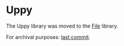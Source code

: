 # Uppy

The Uppy library was moved to the [File](../File/) library.

For archival purposes: [last commit](https://github.com/rajsite/webvi-experiments/tree/a1bab8117c3a1f8f6bac52d3ccdaab9e19bdf4a6/Uppy).
